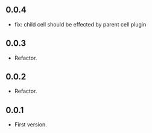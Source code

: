 ## 0.0.4

- fix: child cell should be effected by parent cell plugin

## 0.0.3

- Refactor.

## 0.0.2

- Refactor.

## 0.0.1

- First version.
